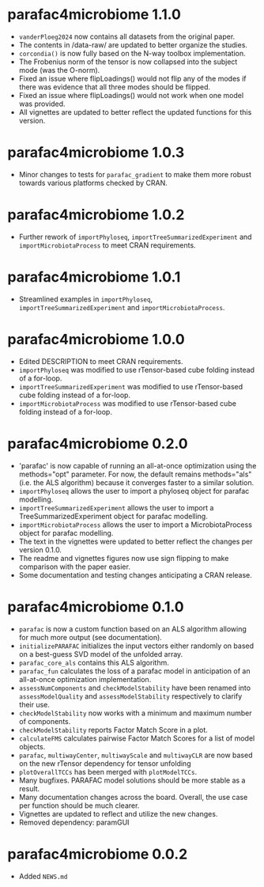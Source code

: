 # parafac4microbiome 1.1.0

* `vanderPloeg2024` now contains all datasets from the original paper.
* The contents in /data-raw/ are updated to better organize the studies.
* `corcondia()` is now fully based on the N-way toolbox implementation.
* The Frobenius norm of the tensor is now collapsed into the subject mode (was the O-norm).
* Fixed an issue where flipLoadings() would not flip any of the modes if there was evidence that all three modes should be flipped.
* Fixed an issue where flipLoadings() would not work when one model was provided.
* All vignettes are updated to better reflect the updated functions for this version.

# parafac4microbiome 1.0.3

* Minor changes to tests for `parafac_gradient` to make them more robust towards various platforms checked by CRAN.

# parafac4microbiome 1.0.2

* Further rework of `importPhyloseq`, `importTreeSummarizedExperiment` and `importMicrobiotaProcess` to meet CRAN requirements.

# parafac4microbiome 1.0.1

* Streamlined examples in `importPhyloseq`, `importTreeSummarizedExperiment` and `importMicrobiotaProcess`.

# parafac4microbiome 1.0.0

* Edited DESCRIPTION to meet CRAN requirements.
* `importPhyloseq` was modified to use rTensor-based cube folding instead of a for-loop.
* `importTreeSummarizedExperiment` was modified to use rTensor-based cube folding instead of a for-loop.
* `importMicrobiotaProcess` was modified to use rTensor-based cube folding instead of a for-loop.

# parafac4microbiome 0.2.0

* 'parafac' is now capable of running an all-at-once optimization using the methods="opt" parameter. For now, the default remains methods="als" (i.e. the ALS algorithm) because it converges faster to a similar solution.
* `importPhyloseq` allows the user to import a phyloseq object for parafac modelling.
* `importTreeSummarizedExperiment` allows the user to import a TreeSummarizedExperiment object for parafac modelling.
* `importMicrobiotaProcess` allows the user to import a MicrobiotaProcess object for parafac modelling.
* The text in the vignettes were updated to better reflect the changes per version 0.1.0.
* The readme and vignettes figures now use sign flipping to make comparison with the paper easier.
* Some documentation and testing changes anticipating a CRAN release.

# parafac4microbiome 0.1.0

* `parafac` is now a custom function based on an ALS algorithm allowing for much more output (see documentation).
* `initializePARAFAC` initializes the input vectors either randomly on based on a best-guess SVD model of the unfolded array.
* `parafac_core_als` contains this ALS algorithm.
* `parafac_fun` calculates the loss of a parafac model in anticipation of an all-at-once optimization implementation.
* `assessNumComponents` and `checkModelStability` have been renamed into `assessModelQuality` and `assessModelStability` respectively to clarify their use.
* `checkModelStability` now works with a minimum and maximum number of components.
* `checkModelStability` reports Factor Match Score in a plot.
* `calculateFMS` calculates pairwise Factor Match Scores for a list of model objects.
* `parafac`, `multiwayCenter`, `multiwayScale` and `multiwayCLR` are now based on the new rTensor dependency for tensor unfolding
* `plotOverallTCCs` has been merged with `plotModelTCCs`.
* Many bugfixes. PARAFAC model solutions should be more stable as a result.
* Many documentation changes across the board. Overall, the use case per function should be much clearer.
* Vignettes are updated to reflect and utilize the new changes.
* Removed dependency: paramGUI

# parafac4microbiome 0.0.2

* Added `NEWS.md`
